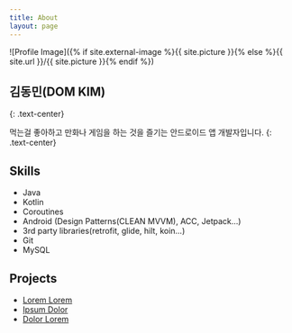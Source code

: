 ```yaml
---
title: About
layout: page
---
```

![Profile Image]({% if site.external-image %}{{ site.picture }}{% else %}{{ site.url }}/{{ site.picture }}{% endif %})

## **김동민**(DOM KIM)
{: .text-center}

먹는걸 좋아하고 만화나 게임을 하는 것을 즐기는 안드로이드 앱 개발자입니다.
{: .text-center}

<h2>Skills</h2>

<ul class="skill-list">
	<li>Java</li>
	<li>Kotlin</li>
	<li>Coroutines</li>
	<li>Android (Design Patterns(CLEAN MVVM), ACC, Jetpack...)</li>
	<li>3rd party libraries(retrofit, glide, hilt, koin...)</li>
	<li>Git</li>
	<li>MySQL</li>
</ul>

<h2>Projects</h2>

<ul>
	<li><a href="https://github.com/">Lorem Lorem</a></li>
	<li><a href="https://github.com/">Ipsum Dolor</a></li>
	<li><a href="https://github.com/">Dolor Lorem</a></li>
</ul>
